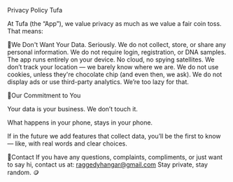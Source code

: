 Privacy Policy Tufa

At Tufa (the “App”), we value privacy as much as we value a fair coin toss. That means:

🔐We Don't Want Your Data. Seriously.​
We do not collect, store, or share any personal information.
We do not require login, registration, or DNA samples.
The app runs entirely on your device. No cloud, no spying satellites.
We don’t track your location — we barely know where we are.
We do not use cookies, unless they're chocolate chip (and even then, we ask).
We do not display ads or use third-party analytics. We’re too lazy for that.

🤝Our Commitment to You

Your data is your business. We don’t touch it.

What happens in your phone, stays in your phone.

If in the future we add features that collect data, you’ll be the first to know — like, with real words and clear choices.

📩Contact
If you have any questions, complaints, compliments, or just want to say hi, contact us at:
raggedyhangar@gmail.com
Stay private, stay random. 🪙
